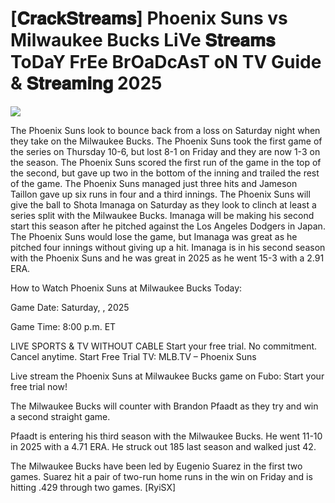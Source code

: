 #  [𝐂𝐫𝐚𝐜𝐤𝐒𝐭𝐫𝐞𝐚𝐦𝐬] Phoenix Suns vs Milwaukee Bucks LiVe 𝐒𝐭𝐫𝐞𝐚𝐦𝐬 ToDaY FrEe BrOaDcAsT oN TV Guide & 𝐒𝐭𝐫𝐞𝐚𝐦𝐢𝐧𝐠  2025  
  
  
[![](https://i.imgur.com/qSNzIqt.png)](https://movie.rssnews.media/aSQRGaA.php)  
  
The Phoenix Suns look to bounce back from a loss on Saturday night when they take on the Milwaukee Bucks. The Phoenix Suns took the first game of the series on Thursday 10-6, but lost 8-1 on Friday and they are now 1-3 on the season. The Phoenix Suns scored the first run of the game in the top of the second, but gave up two in the bottom of the inning and trailed the rest of the game. The Phoenix Suns managed just three hits and Jameson Taillon gave up six runs in four and a third innings. The Phoenix Suns will give the ball to Shota Imanaga on Saturday as they look to clinch at least a series split with the Milwaukee Bucks. Imanaga will be making his second start this season after he pitched against the Los Angeles Dodgers in Japan. The Phoenix Suns would lose the game, but Imanaga was great as he pitched four innings without giving up a hit. Imanaga is in his second season with the Phoenix Suns and he was great in 2025 as he went 15-3 with a 2.91 ERA.

How to Watch Phoenix Suns at Milwaukee Bucks Today:

Game Date: Saturday, , 2025

Game Time: 8:00 p.m. ET

LIVE SPORTS & TV WITHOUT CABLE
Start your free trial. No commitment. Cancel anytime.
Start Free Trial
TV: MLB.TV – Phoenix Suns

Live stream the Phoenix Suns at Milwaukee Bucks game on Fubo: Start your free trial now!

The Milwaukee Bucks will counter with Brandon Pfaadt as they try and win a second straight game.

Pfaadt is entering his third season with the Milwaukee Bucks. He went 11-10 in 2025 with a 4.71 ERA. He struck out 185 last season and walked just 42.

The Milwaukee Bucks have been led by Eugenio Suarez in the first two games. Suarez hit a pair of two-run home runs in the win on Friday and is hitting .429 through two games. [RyiSX]